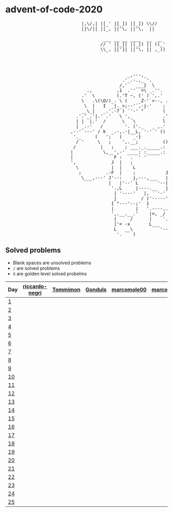 # advent-of-code-2020

<pre>
                            |,\/,| |[_' |[_]) |[_]) \\//
                            ||\/|| |[_, ||'\, ||'\,  ||

                                    ___ __ __ ____  __  __  ____  _  _    __    __
                                   // ' |[_]| |[_]) || ((_' '||' |,\/,|  //\\  ((_'
                                   \\_, |[']| ||'\, || ,_))  ||  ||\/|| //``\\ ,_))


                                                                 ,;7,
                                                               _ ||:|,
                                             _,---,_           )\'  '|
                                           .'_.-.,_ '.         ',')  j
                                          /,'   ___}  \        _/   /
                              .,         ,1  .''  =\ _.''.   ,`';_ |
                            .'  \        (.'T ~, (' ) ',.'  /     ';',
                            \   .\(\O/)_. \ (    _Z-'`>--, .'',      ;
                             \  |   I  _|._>;--'`,-j-'    ;    ',  .'
                            __\_|   _.'.-7 ) `'-' "       (      ;'
                          .'.'_.'|.' .'   \ ',_           .'\   /
                          | |  |.'  /      \   \          l  \ /
                          | _.-'   /        '. ('._   _ ,.'   \i
                        ,--' ---' / k  _.-,.-|__L, '-' ' ()    ;
                         '._     (   ';   (    _-}             |
                          / '     \   ;    ',.__;         ()   /
                         /         |   ;    ; ___._._____.: :-j
                        |           \,__',-' ____: :_____.: :-\
                        |               F :   .  ' '        ,  L
                        ',             J  |   ;             j  |
                          \            |  |    L            |  J
                           ;         .-F  |    ;           J    L
                            \___,---' J'--:    j,---,___   |_   |
                                      |   |'--' L       '--| '-'|
                                       '.,L     |----.__   j.__.'
                                        | '----'   |,   '-'  }
                                        j         / ('-----';
                                       { "---'--;'  }       |
                                       |        |   '.----,.'
                                       ',.__.__.'    |=, _/
                                        |     /      |    '.
                                        |'= -x       L___   '--,
                                        L   __\          '-----'
                                         '.____)
</pre>

## Solved problems

- Blank spaces are unsolved problems
- `/` are solved problems
- `X` are golden level solved probelms

Day | [riccardo-negri][u01] | [Tommimon][u02] | [Gonduls][u03] | [marcomole00][u04] | [marcoparadina][u05] | [mynam3isg00d][u06]
--------- | ----------- | ----------- | ----------- | ----------- | ----------- | -----------
[1 ][d01] | [ ][u01d01] | [ ][u02d01] | [ ][u03d01] | [ ][u04d01] | [ ][u05d01] | [ ][u06d01] | [ ][u07d01] | [ ][u08d01] | [ ][u09d01] | [ ][u10d01] | [ ][u11d01] | [ ][u12d01] | [ ][u13d01] | [ ][u14d01] | [ ][u15d01] | [ ][u16d01] | [ ][u17d01] | [ ][u18d01] | [ ][u19d01] | [ ][u20d01]
[2 ][d02] | [ ][u01d02] | [ ][u02d02] | [ ][u03d02] | [ ][u04d02] | [ ][u05d02] | [ ][u06d02] | [ ][u07d02] | [ ][u08d02] | [ ][u09d02] | [ ][u10d02] | [ ][u11d02] | [ ][u12d02] | [ ][u13d02] | [ ][u14d02] | [ ][u15d02] | [ ][u16d02] | [ ][u17d02] | [ ][u18d02] | [ ][u19d02] | [ ][u20d02]
[3 ][d03] | [ ][u01d03] | [ ][u02d03] | [ ][u03d03] | [ ][u04d03] | [ ][u05d03] | [ ][u06d03] | [ ][u07d03] | [ ][u08d03] | [ ][u09d03] | [ ][u10d03] | [ ][u11d03] | [ ][u12d03] | [ ][u13d03] | [ ][u14d03] | [ ][u15d03] | [ ][u16d03] | [ ][u17d03] | [ ][u18d03] | [ ][u19d03] | [ ][u20d03]
[4 ][d04] | [ ][u01d04] | [ ][u02d04] | [ ][u03d04] | [ ][u04d04] | [ ][u05d04] | [ ][u06d04] | [ ][u07d04] | [ ][u08d04] | [ ][u09d04] | [ ][u10d04] | [ ][u11d04] | [ ][u12d04] | [ ][u13d04] | [ ][u14d04] | [ ][u15d04] | [ ][u16d04] | [ ][u17d04] | [ ][u18d04] | [ ][u19d04] | [ ][u20d04]
[5 ][d05] | [ ][u01d05] | [ ][u02d05] | [ ][u03d05] | [ ][u04d05] | [ ][u05d05] | [ ][u06d05] | [ ][u07d05] | [ ][u08d05] | [ ][u09d05] | [ ][u10d05] | [ ][u11d05] | [ ][u12d05] | [ ][u13d05] | [ ][u14d05] | [ ][u15d05] | [ ][u16d05] | [ ][u17d05] | [ ][u18d05] | [ ][u19d05] | [ ][u20d05]
[6 ][d06] | [ ][u01d06] | [ ][u02d06] | [ ][u03d06] | [ ][u04d06] | [ ][u05d06] | [ ][u06d06] | [ ][u07d06] | [ ][u08d06] | [ ][u09d06] | [ ][u10d06] | [ ][u11d06] | [ ][u12d06] | [ ][u13d06] | [ ][u14d06] | [ ][u15d06] | [ ][u16d06] | [ ][u17d06] | [ ][u18d06] | [ ][u19d06] | [ ][u20d06]
[7 ][d07] | [ ][u01d07] | [ ][u02d07] | [ ][u03d07] | [ ][u04d07] | [ ][u05d07] | [ ][u06d07] | [ ][u07d07] | [ ][u08d07] | [ ][u09d07] | [ ][u10d07] | [ ][u11d07] | [ ][u12d07] | [ ][u13d07] | [ ][u14d07] | [ ][u15d07] | [ ][u16d07] | [ ][u17d07] | [ ][u18d07] | [ ][u19d07] | [ ][u20d07]
[8 ][d08] | [ ][u01d08] | [ ][u02d08] | [ ][u03d08] | [ ][u04d08] | [ ][u05d08] | [ ][u06d08] | [ ][u07d08] | [ ][u08d08] | [ ][u09d08] | [ ][u10d08] | [ ][u11d08] | [ ][u12d08] | [ ][u13d08] | [ ][u14d08] | [ ][u15d08] | [ ][u16d08] | [ ][u17d08] | [ ][u18d08] | [ ][u19d08] | [ ][u20d08]
[9 ][d09] | [ ][u01d09] | [ ][u02d09] | [ ][u03d09] | [ ][u04d09] | [ ][u05d09] | [ ][u06d09] | [ ][u07d09] | [ ][u08d09] | [ ][u09d09] | [ ][u10d09] | [ ][u11d09] | [ ][u12d09] | [ ][u13d09] | [ ][u14d09] | [ ][u15d09] | [ ][u16d09] | [ ][u17d09] | [ ][u18d09] | [ ][u19d09] | [ ][u20d09]
[10][d10] | [ ][u01d10] | [ ][u02d10] | [ ][u03d10] | [ ][u04d10] | [ ][u05d10] | [ ][u06d10] | [ ][u07d10] | [ ][u08d10] | [ ][u09d10] | [ ][u10d10] | [ ][u11d10] | [ ][u12d10] | [ ][u13d10] | [ ][u14d10] | [ ][u15d10] | [ ][u16d10] | [ ][u17d10] | [ ][u18d10] | [ ][u19d10] | [ ][u20d10]
[11][d11] | [ ][u01d11] | [ ][u02d11] | [ ][u03d11] | [ ][u04d11] | [ ][u05d11] | [ ][u06d11] | [ ][u07d11] | [ ][u08d11] | [ ][u09d11] | [ ][u10d11] | [ ][u11d11] | [ ][u12d11] | [ ][u13d11] | [ ][u14d11] | [ ][u15d11] | [ ][u16d11] | [ ][u17d11] | [ ][u18d11] | [ ][u19d11] | [ ][u20d11]
[12][d12] | [ ][u01d12] | [ ][u02d12] | [ ][u03d12] | [ ][u04d12] | [ ][u05d12] | [ ][u06d12] | [ ][u07d12] | [ ][u08d12] | [ ][u09d12] | [ ][u10d12] | [ ][u11d12] | [ ][u12d12] | [ ][u13d12] | [ ][u14d12] | [ ][u15d12] | [ ][u16d12] | [ ][u17d12] | [ ][u18d12] | [ ][u19d12] | [ ][u20d12]
[13][d13] | [ ][u01d13] | [ ][u02d13] | [ ][u03d13] | [ ][u04d13] | [ ][u05d13] | [ ][u06d13] | [ ][u07d13] | [ ][u08d13] | [ ][u09d13] | [ ][u10d13] | [ ][u11d13] | [ ][u12d13] | [ ][u13d13] | [ ][u14d13] | [ ][u15d13] | [ ][u16d13] | [ ][u17d13] | [ ][u18d13] | [ ][u19d13] | [ ][u20d13]
[14][d14] | [ ][u01d14] | [ ][u02d14] | [ ][u03d14] | [ ][u04d14] | [ ][u05d14] | [ ][u06d14] | [ ][u07d14] | [ ][u08d14] | [ ][u09d14] | [ ][u10d14] | [ ][u11d14] | [ ][u12d14] | [ ][u13d14] | [ ][u14d14] | [ ][u15d14] | [ ][u16d14] | [ ][u17d14] | [ ][u18d14] | [ ][u19d14] | [ ][u20d14]
[15][d15] | [ ][u01d15] | [ ][u02d15] | [ ][u03d15] | [ ][u04d15] | [ ][u05d15] | [ ][u06d15] | [ ][u07d15] | [ ][u08d15] | [ ][u09d15] | [ ][u10d15] | [ ][u11d15] | [ ][u12d15] | [ ][u13d15] | [ ][u14d15] | [ ][u15d15] | [ ][u16d15] | [ ][u17d15] | [ ][u18d15] | [ ][u19d15] | [ ][u20d15]
[16][d16] | [ ][u01d16] | [ ][u02d16] | [ ][u03d16] | [ ][u04d16] | [ ][u05d16] | [ ][u06d16] | [ ][u07d16] | [ ][u08d16] | [ ][u09d16] | [ ][u10d16] | [ ][u11d16] | [ ][u12d16] | [ ][u13d16] | [ ][u14d16] | [ ][u15d16] | [ ][u16d16] | [ ][u17d16] | [ ][u18d16] | [ ][u19d16] | [ ][u20d16]
[17][d17] | [ ][u01d17] | [ ][u02d17] | [ ][u03d17] | [ ][u04d17] | [ ][u05d17] | [ ][u06d17] | [ ][u07d17] | [ ][u08d17] | [ ][u09d17] | [ ][u10d17] | [ ][u11d17] | [ ][u12d17] | [ ][u13d17] | [ ][u14d17] | [ ][u15d17] | [ ][u16d17] | [ ][u17d17] | [ ][u18d17] | [ ][u19d17] | [ ][u20d17]
[18][d18] | [ ][u01d18] | [ ][u02d18] | [ ][u03d18] | [ ][u04d18] | [ ][u05d18] | [ ][u06d18] | [ ][u07d18] | [ ][u08d18] | [ ][u09d18] | [ ][u10d18] | [ ][u11d18] | [ ][u12d18] | [ ][u13d18] | [ ][u14d18] | [ ][u15d18] | [ ][u16d18] | [ ][u17d18] | [ ][u18d18] | [ ][u19d18] | [ ][u20d18]
[19][d19] | [ ][u01d19] | [ ][u02d19] | [ ][u03d19] | [ ][u04d19] | [ ][u05d19] | [ ][u06d19] | [ ][u07d19] | [ ][u08d19] | [ ][u09d19] | [ ][u10d19] | [ ][u11d19] | [ ][u12d19] | [ ][u13d19] | [ ][u14d19] | [ ][u15d19] | [ ][u16d19] | [ ][u17d19] | [ ][u18d19] | [ ][u19d19] | [ ][u20d19]
[20][d20] | [ ][u01d20] | [ ][u02d20] | [ ][u03d20] | [ ][u04d20] | [ ][u05d20] | [ ][u06d20] | [ ][u07d20] | [ ][u08d20] | [ ][u09d20] | [ ][u10d20] | [ ][u11d20] | [ ][u12d20] | [ ][u13d20] | [ ][u14d20] | [ ][u15d20] | [ ][u16d20] | [ ][u17d20] | [ ][u18d20] | [ ][u19d20] | [ ][u20d20]
[21][d21] | [ ][u01d21] | [ ][u02d21] | [ ][u03d21] | [ ][u04d21] | [ ][u05d21] | [ ][u06d21] | [ ][u07d21] | [ ][u08d21] | [ ][u09d21] | [ ][u10d21] | [ ][u11d21] | [ ][u12d21] | [ ][u13d21] | [ ][u14d21] | [ ][u15d21] | [ ][u16d21] | [ ][u17d21] | [ ][u18d21] | [ ][u19d21] | [ ][u20d21]
[22][d22] | [ ][u01d22] | [ ][u02d22] | [ ][u03d22] | [ ][u04d22] | [ ][u05d22] | [ ][u06d22] | [ ][u07d22] | [ ][u08d22] | [ ][u09d22] | [ ][u10d22] | [ ][u11d22] | [ ][u12d22] | [ ][u13d22] | [ ][u14d22] | [ ][u15d22] | [ ][u16d22] | [ ][u17d22] | [ ][u18d22] | [ ][u19d22] | [ ][u20d22]
[23][d23] | [ ][u01d23] | [ ][u02d23] | [ ][u03d23] | [ ][u04d23] | [ ][u05d23] | [ ][u06d23] | [ ][u07d23] | [ ][u08d23] | [ ][u09d23] | [ ][u10d23] | [ ][u11d23] | [ ][u12d23] | [ ][u13d23] | [ ][u14d23] | [ ][u15d23] | [ ][u16d23] | [ ][u17d23] | [ ][u18d23] | [ ][u19d23] | [ ][u20d23]
[24][d24] | [ ][u01d24] | [ ][u02d24] | [ ][u03d24] | [ ][u04d24] | [ ][u05d24] | [ ][u06d24] | [ ][u07d24] | [ ][u08d24] | [ ][u09d24] | [ ][u10d24] | [ ][u11d24] | [ ][u12d24] | [ ][u13d24] | [ ][u14d24] | [ ][u15d24] | [ ][u16d24] | [ ][u17d24] | [ ][u18d24] | [ ][u19d24] | [ ][u20d24]
[25][d25] | [ ][u01d25] | [ ][u02d25] | [ ][u03d25] | [ ][u04d25] | [ ][u05d25] | [ ][u06d25] | [ ][u07d25] | [ ][u08d25] | [ ][u09d25] | [ ][u10d25] | [ ][u11d25] | [ ][u12d25] | [ ][u13d25] | [ ][u14d25] | [ ][u15d25] | [ ][u16d25] | [ ][u17d25] | [ ][u18d25] | [ ][u19d25] | [ ][u20d25]



[u01]: https://github.com/riccardo-negri
[u02]: https://github.com/Tommimon
[u03]: https://github.com/Gonduls
[u04]: https://github.com/marcomole00
[u05]: https://github.com/marcoparadina
[u06]: https://github.com/mynam3isg00d
[u07]: https://github.com/User07
[u08]: https://github.com/User08
[u09]: https://github.com/User09
[u10]: https://github.com/User10
[u11]: https://github.com/User11
[u12]: https://github.com/User12
[u13]: https://github.com/User13
[u14]: https://github.com/User14
[u15]: https://github.com/User15
[u16]: https://github.com/User16
[u17]: https://github.com/User17
[u18]: https://github.com/User18
[u19]: https://github.com/User19
[u20]: https://github.com/User20

[d01]: https://adventofcode.com/2020/day/1
[d02]: https://adventofcode.com/2020/day/2
[d03]: https://adventofcode.com/2020/day/3
[d04]: https://adventofcode.com/2020/day/4
[d05]: https://adventofcode.com/2020/day/5
[d06]: https://adventofcode.com/2020/day/6
[d07]: https://adventofcode.com/2020/day/7
[d08]: https://adventofcode.com/2020/day/8
[d09]: https://adventofcode.com/2020/day/9
[d10]: https://adventofcode.com/2020/day/10
[d11]: https://adventofcode.com/2020/day/11
[d12]: https://adventofcode.com/2020/day/12
[d13]: https://adventofcode.com/2020/day/13
[d14]: https://adventofcode.com/2020/day/14
[d15]: https://adventofcode.com/2020/day/15
[d16]: https://adventofcode.com/2020/day/16
[d17]: https://adventofcode.com/2020/day/17
[d18]: https://adventofcode.com/2020/day/18
[d19]: https://adventofcode.com/2020/day/19
[d20]: https://adventofcode.com/2020/day/20
[d21]: https://adventofcode.com/2020/day/21
[d22]: https://adventofcode.com/2020/day/22
[d23]: https://adventofcode.com/2020/day/23
[d24]: https://adventofcode.com/2020/day/24
[d25]: https://adventofcode.com/2020/day/25

[u01d01]: https://github.com/Tommimon/advent-of-code-2020/riccardo-negri/1
[u01d02]: https://github.com/Tommimon/advent-of-code-2020/riccardo-negri/2
[u01d03]: https://github.com/Tommimon/advent-of-code-2020/riccardo-negri/3
[u01d04]: https://github.com/Tommimon/advent-of-code-2020/riccardo-negri/4
[u01d05]: https://github.com/Tommimon/advent-of-code-2020/riccardo-negri/5
[u01d06]: https://github.com/Tommimon/advent-of-code-2020/riccardo-negri/6
[u01d07]: https://github.com/Tommimon/advent-of-code-2020/riccardo-negri/7
[u01d08]: https://github.com/Tommimon/advent-of-code-2020/riccardo-negri/8
[u01d09]: https://github.com/Tommimon/advent-of-code-2020/riccardo-negri/9
[u01d10]: https://github.com/Tommimon/advent-of-code-2020/riccardo-negri/10
[u01d11]: https://github.com/Tommimon/advent-of-code-2020/riccardo-negri/11
[u01d12]: https://github.com/Tommimon/advent-of-code-2020/riccardo-negri/12
[u01d13]: https://github.com/Tommimon/advent-of-code-2020/riccardo-negri/13
[u01d14]: https://github.com/Tommimon/advent-of-code-2020/riccardo-negri/14
[u01d15]: https://github.com/Tommimon/advent-of-code-2020/riccardo-negri/15
[u01d16]: https://github.com/Tommimon/advent-of-code-2020/riccardo-negri/16
[u01d17]: https://github.com/Tommimon/advent-of-code-2020/riccardo-negri/17
[u01d18]: https://github.com/Tommimon/advent-of-code-2020/riccardo-negri/18
[u01d19]: https://github.com/Tommimon/advent-of-code-2020/riccardo-negri/19
[u01d20]: https://github.com/Tommimon/advent-of-code-2020/riccardo-negri/20
[u01d21]: https://github.com/Tommimon/advent-of-code-2020/riccardo-negri/21
[u01d22]: https://github.com/Tommimon/advent-of-code-2020/riccardo-negri/22
[u01d23]: https://github.com/Tommimon/advent-of-code-2020/riccardo-negri/23
[u01d24]: https://github.com/Tommimon/advent-of-code-2020/riccardo-negri/24
[u01d25]: https://github.com/Tommimon/advent-of-code-2020/riccardo-negri/25
[u02d01]: https://github.com/Tommimon/advent-of-code-2020/Tommimon/1
[u02d02]: https://github.com/Tommimon/advent-of-code-2020/Tommimon/2
[u02d03]: https://github.com/Tommimon/advent-of-code-2020/Tommimon/3
[u02d04]: https://github.com/Tommimon/advent-of-code-2020/Tommimon/4
[u02d05]: https://github.com/Tommimon/advent-of-code-2020/Tommimon/5
[u02d06]: https://github.com/Tommimon/advent-of-code-2020/Tommimon/6
[u02d07]: https://github.com/Tommimon/advent-of-code-2020/Tommimon/7
[u02d08]: https://github.com/Tommimon/advent-of-code-2020/Tommimon/8
[u02d09]: https://github.com/Tommimon/advent-of-code-2020/Tommimon/9
[u02d10]: https://github.com/Tommimon/advent-of-code-2020/Tommimon/10
[u02d11]: https://github.com/Tommimon/advent-of-code-2020/Tommimon/11
[u02d12]: https://github.com/Tommimon/advent-of-code-2020/Tommimon/12
[u02d13]: https://github.com/Tommimon/advent-of-code-2020/Tommimon/13
[u02d14]: https://github.com/Tommimon/advent-of-code-2020/Tommimon/14
[u02d15]: https://github.com/Tommimon/advent-of-code-2020/Tommimon/15
[u02d16]: https://github.com/Tommimon/advent-of-code-2020/Tommimon/16
[u02d17]: https://github.com/Tommimon/advent-of-code-2020/Tommimon/17
[u02d18]: https://github.com/Tommimon/advent-of-code-2020/Tommimon/18
[u02d19]: https://github.com/Tommimon/advent-of-code-2020/Tommimon/19
[u02d20]: https://github.com/Tommimon/advent-of-code-2020/Tommimon/20
[u02d21]: https://github.com/Tommimon/advent-of-code-2020/Tommimon/21
[u02d22]: https://github.com/Tommimon/advent-of-code-2020/Tommimon/22
[u02d23]: https://github.com/Tommimon/advent-of-code-2020/Tommimon/23
[u02d24]: https://github.com/Tommimon/advent-of-code-2020/Tommimon/24
[u02d25]: https://github.com/Tommimon/advent-of-code-2020/Tommimon/25
[u03d01]: https://github.com/Tommimon/advent-of-code-2020/Gonduls/1
[u03d02]: https://github.com/Tommimon/advent-of-code-2020/Gonduls/2
[u03d03]: https://github.com/Tommimon/advent-of-code-2020/Gonduls/3
[u03d04]: https://github.com/Tommimon/advent-of-code-2020/Gonduls/4
[u03d05]: https://github.com/Tommimon/advent-of-code-2020/Gonduls/5
[u03d06]: https://github.com/Tommimon/advent-of-code-2020/Gonduls/6
[u03d07]: https://github.com/Tommimon/advent-of-code-2020/Gonduls/7
[u03d08]: https://github.com/Tommimon/advent-of-code-2020/Gonduls/8
[u03d09]: https://github.com/Tommimon/advent-of-code-2020/Gonduls/9
[u03d10]: https://github.com/Tommimon/advent-of-code-2020/Gonduls/10
[u03d11]: https://github.com/Tommimon/advent-of-code-2020/Gonduls/11
[u03d12]: https://github.com/Tommimon/advent-of-code-2020/Gonduls/12
[u03d13]: https://github.com/Tommimon/advent-of-code-2020/Gonduls/13
[u03d14]: https://github.com/Tommimon/advent-of-code-2020/Gonduls/14
[u03d15]: https://github.com/Tommimon/advent-of-code-2020/Gonduls/15
[u03d16]: https://github.com/Tommimon/advent-of-code-2020/Gonduls/16
[u03d17]: https://github.com/Tommimon/advent-of-code-2020/Gonduls/17
[u03d18]: https://github.com/Tommimon/advent-of-code-2020/Gonduls/18
[u03d19]: https://github.com/Tommimon/advent-of-code-2020/Gonduls/19
[u03d20]: https://github.com/Tommimon/advent-of-code-2020/Gonduls/20
[u03d21]: https://github.com/Tommimon/advent-of-code-2020/Gonduls/21
[u03d22]: https://github.com/Tommimon/advent-of-code-2020/Gonduls/22
[u03d23]: https://github.com/Tommimon/advent-of-code-2020/Gonduls/23
[u03d24]: https://github.com/Tommimon/advent-of-code-2020/Gonduls/24
[u03d25]: https://github.com/Tommimon/advent-of-code-2020/Gonduls/25
[u04d01]: https://github.com/Tommimon/advent-of-code-2020/marcomole00/1
[u04d02]: https://github.com/Tommimon/advent-of-code-2020/marcomole00/2
[u04d03]: https://github.com/Tommimon/advent-of-code-2020/marcomole00/3
[u04d04]: https://github.com/Tommimon/advent-of-code-2020/marcomole00/4
[u04d05]: https://github.com/Tommimon/advent-of-code-2020/marcomole00/5
[u04d06]: https://github.com/Tommimon/advent-of-code-2020/marcomole00/6
[u04d07]: https://github.com/Tommimon/advent-of-code-2020/marcomole00/7
[u04d08]: https://github.com/Tommimon/advent-of-code-2020/marcomole00/8
[u04d09]: https://github.com/Tommimon/advent-of-code-2020/marcomole00/9
[u04d10]: https://github.com/Tommimon/advent-of-code-2020/marcomole00/10
[u04d11]: https://github.com/Tommimon/advent-of-code-2020/marcomole00/11
[u04d12]: https://github.com/Tommimon/advent-of-code-2020/marcomole00/12
[u04d13]: https://github.com/Tommimon/advent-of-code-2020/marcomole00/13
[u04d14]: https://github.com/Tommimon/advent-of-code-2020/marcomole00/14
[u04d15]: https://github.com/Tommimon/advent-of-code-2020/marcomole00/15
[u04d16]: https://github.com/Tommimon/advent-of-code-2020/marcomole00/16
[u04d17]: https://github.com/Tommimon/advent-of-code-2020/marcomole00/17
[u04d18]: https://github.com/Tommimon/advent-of-code-2020/marcomole00/18
[u04d19]: https://github.com/Tommimon/advent-of-code-2020/marcomole00/19
[u04d20]: https://github.com/Tommimon/advent-of-code-2020/marcomole00/20
[u04d21]: https://github.com/Tommimon/advent-of-code-2020/marcomole00/21
[u04d22]: https://github.com/Tommimon/advent-of-code-2020/marcomole00/22
[u04d23]: https://github.com/Tommimon/advent-of-code-2020/marcomole00/23
[u04d24]: https://github.com/Tommimon/advent-of-code-2020/marcomole00/24
[u04d25]: https://github.com/Tommimon/advent-of-code-2020/marcomole00/25
[u05d01]: https://github.com/Tommimon/advent-of-code-2020/marcoparadina/1
[u05d02]: https://github.com/Tommimon/advent-of-code-2020/marcoparadina/2
[u05d03]: https://github.com/Tommimon/advent-of-code-2020/marcoparadina/3
[u05d04]: https://github.com/Tommimon/advent-of-code-2020/marcoparadina/4
[u05d05]: https://github.com/Tommimon/advent-of-code-2020/marcoparadina/5
[u05d06]: https://github.com/Tommimon/advent-of-code-2020/marcoparadina/6
[u05d07]: https://github.com/Tommimon/advent-of-code-2020/marcoparadina/7
[u05d08]: https://github.com/Tommimon/advent-of-code-2020/marcoparadina/8
[u05d09]: https://github.com/Tommimon/advent-of-code-2020/marcoparadina/9
[u05d10]: https://github.com/Tommimon/advent-of-code-2020/marcoparadina/10
[u05d11]: https://github.com/Tommimon/advent-of-code-2020/marcoparadina/11
[u05d12]: https://github.com/Tommimon/advent-of-code-2020/marcoparadina/12
[u05d13]: https://github.com/Tommimon/advent-of-code-2020/marcoparadina/13
[u05d14]: https://github.com/Tommimon/advent-of-code-2020/marcoparadina/14
[u05d15]: https://github.com/Tommimon/advent-of-code-2020/marcoparadina/15
[u05d16]: https://github.com/Tommimon/advent-of-code-2020/marcoparadina/16
[u05d17]: https://github.com/Tommimon/advent-of-code-2020/marcoparadina/17
[u05d18]: https://github.com/Tommimon/advent-of-code-2020/marcoparadina/18
[u05d19]: https://github.com/Tommimon/advent-of-code-2020/marcoparadina/19
[u05d20]: https://github.com/Tommimon/advent-of-code-2020/marcoparadina/20
[u05d21]: https://github.com/Tommimon/advent-of-code-2020/marcoparadina/21
[u05d22]: https://github.com/Tommimon/advent-of-code-2020/marcoparadina/22
[u05d23]: https://github.com/Tommimon/advent-of-code-2020/marcoparadina/23
[u05d24]: https://github.com/Tommimon/advent-of-code-2020/marcoparadina/24
[u05d25]: https://github.com/Tommimon/advent-of-code-2020/marcoparadina/25
[u06d01]: https://github.com/Tommimon/advent-of-code-2020/mynam3isg00d/1
[u06d02]: https://github.com/Tommimon/advent-of-code-2020/mynam3isg00d/2
[u06d03]: https://github.com/Tommimon/advent-of-code-2020/mynam3isg00d/3
[u06d04]: https://github.com/Tommimon/advent-of-code-2020/mynam3isg00d/4
[u06d05]: https://github.com/Tommimon/advent-of-code-2020/mynam3isg00d/5
[u06d06]: https://github.com/Tommimon/advent-of-code-2020/mynam3isg00d/6
[u06d07]: https://github.com/Tommimon/advent-of-code-2020/mynam3isg00d/7
[u06d08]: https://github.com/Tommimon/advent-of-code-2020/mynam3isg00d/8
[u06d09]: https://github.com/Tommimon/advent-of-code-2020/mynam3isg00d/9
[u06d10]: https://github.com/Tommimon/advent-of-code-2020/mynam3isg00d/10
[u06d11]: https://github.com/Tommimon/advent-of-code-2020/mynam3isg00d/11
[u06d12]: https://github.com/Tommimon/advent-of-code-2020/mynam3isg00d/12
[u06d13]: https://github.com/Tommimon/advent-of-code-2020/mynam3isg00d/13
[u06d14]: https://github.com/Tommimon/advent-of-code-2020/mynam3isg00d/14
[u06d15]: https://github.com/Tommimon/advent-of-code-2020/mynam3isg00d/15
[u06d16]: https://github.com/Tommimon/advent-of-code-2020/mynam3isg00d/16
[u06d17]: https://github.com/Tommimon/advent-of-code-2020/mynam3isg00d/17
[u06d18]: https://github.com/Tommimon/advent-of-code-2020/mynam3isg00d/18
[u06d19]: https://github.com/Tommimon/advent-of-code-2020/mynam3isg00d/19
[u06d20]: https://github.com/Tommimon/advent-of-code-2020/mynam3isg00d/20
[u06d21]: https://github.com/Tommimon/advent-of-code-2020/mynam3isg00d/21
[u06d22]: https://github.com/Tommimon/advent-of-code-2020/mynam3isg00d/22
[u06d23]: https://github.com/Tommimon/advent-of-code-2020/mynam3isg00d/23
[u06d24]: https://github.com/Tommimon/advent-of-code-2020/mynam3isg00d/24
[u06d25]: https://github.com/Tommimon/advent-of-code-2020/mynam3isg00d/25
[u07d01]: https://github.com/Tommimon/advent-of-code-2020/User07/1
[u07d02]: https://github.com/Tommimon/advent-of-code-2020/User07/2
[u07d03]: https://github.com/Tommimon/advent-of-code-2020/User07/3
[u07d04]: https://github.com/Tommimon/advent-of-code-2020/User07/4
[u07d05]: https://github.com/Tommimon/advent-of-code-2020/User07/5
[u07d06]: https://github.com/Tommimon/advent-of-code-2020/User07/6
[u07d07]: https://github.com/Tommimon/advent-of-code-2020/User07/7
[u07d08]: https://github.com/Tommimon/advent-of-code-2020/User07/8
[u07d09]: https://github.com/Tommimon/advent-of-code-2020/User07/9
[u07d10]: https://github.com/Tommimon/advent-of-code-2020/User07/10
[u07d11]: https://github.com/Tommimon/advent-of-code-2020/User07/11
[u07d12]: https://github.com/Tommimon/advent-of-code-2020/User07/12
[u07d13]: https://github.com/Tommimon/advent-of-code-2020/User07/13
[u07d14]: https://github.com/Tommimon/advent-of-code-2020/User07/14
[u07d15]: https://github.com/Tommimon/advent-of-code-2020/User07/15
[u07d16]: https://github.com/Tommimon/advent-of-code-2020/User07/16
[u07d17]: https://github.com/Tommimon/advent-of-code-2020/User07/17
[u07d18]: https://github.com/Tommimon/advent-of-code-2020/User07/18
[u07d19]: https://github.com/Tommimon/advent-of-code-2020/User07/19
[u07d20]: https://github.com/Tommimon/advent-of-code-2020/User07/20
[u07d21]: https://github.com/Tommimon/advent-of-code-2020/User07/21
[u07d22]: https://github.com/Tommimon/advent-of-code-2020/User07/22
[u07d23]: https://github.com/Tommimon/advent-of-code-2020/User07/23
[u07d24]: https://github.com/Tommimon/advent-of-code-2020/User07/24
[u07d25]: https://github.com/Tommimon/advent-of-code-2020/User07/25
[u08d01]: https://github.com/Tommimon/advent-of-code-2020/User08/1
[u08d02]: https://github.com/Tommimon/advent-of-code-2020/User08/2
[u08d03]: https://github.com/Tommimon/advent-of-code-2020/User08/3
[u08d04]: https://github.com/Tommimon/advent-of-code-2020/User08/4
[u08d05]: https://github.com/Tommimon/advent-of-code-2020/User08/5
[u08d06]: https://github.com/Tommimon/advent-of-code-2020/User08/6
[u08d07]: https://github.com/Tommimon/advent-of-code-2020/User08/7
[u08d08]: https://github.com/Tommimon/advent-of-code-2020/User08/8
[u08d09]: https://github.com/Tommimon/advent-of-code-2020/User08/9
[u08d10]: https://github.com/Tommimon/advent-of-code-2020/User08/10
[u08d11]: https://github.com/Tommimon/advent-of-code-2020/User08/11
[u08d12]: https://github.com/Tommimon/advent-of-code-2020/User08/12
[u08d13]: https://github.com/Tommimon/advent-of-code-2020/User08/13
[u08d14]: https://github.com/Tommimon/advent-of-code-2020/User08/14
[u08d15]: https://github.com/Tommimon/advent-of-code-2020/User08/15
[u08d16]: https://github.com/Tommimon/advent-of-code-2020/User08/16
[u08d17]: https://github.com/Tommimon/advent-of-code-2020/User08/17
[u08d18]: https://github.com/Tommimon/advent-of-code-2020/User08/18
[u08d19]: https://github.com/Tommimon/advent-of-code-2020/User08/19
[u08d20]: https://github.com/Tommimon/advent-of-code-2020/User08/20
[u08d21]: https://github.com/Tommimon/advent-of-code-2020/User08/21
[u08d22]: https://github.com/Tommimon/advent-of-code-2020/User08/22
[u08d23]: https://github.com/Tommimon/advent-of-code-2020/User08/23
[u08d24]: https://github.com/Tommimon/advent-of-code-2020/User08/24
[u08d25]: https://github.com/Tommimon/advent-of-code-2020/User08/25
[u09d01]: https://github.com/Tommimon/advent-of-code-2020/User09/1
[u09d02]: https://github.com/Tommimon/advent-of-code-2020/User09/2
[u09d03]: https://github.com/Tommimon/advent-of-code-2020/User09/3
[u09d04]: https://github.com/Tommimon/advent-of-code-2020/User09/4
[u09d05]: https://github.com/Tommimon/advent-of-code-2020/User09/5
[u09d06]: https://github.com/Tommimon/advent-of-code-2020/User09/6
[u09d07]: https://github.com/Tommimon/advent-of-code-2020/User09/7
[u09d08]: https://github.com/Tommimon/advent-of-code-2020/User09/8
[u09d09]: https://github.com/Tommimon/advent-of-code-2020/User09/9
[u09d10]: https://github.com/Tommimon/advent-of-code-2020/User09/10
[u09d11]: https://github.com/Tommimon/advent-of-code-2020/User09/11
[u09d12]: https://github.com/Tommimon/advent-of-code-2020/User09/12
[u09d13]: https://github.com/Tommimon/advent-of-code-2020/User09/13
[u09d14]: https://github.com/Tommimon/advent-of-code-2020/User09/14
[u09d15]: https://github.com/Tommimon/advent-of-code-2020/User09/15
[u09d16]: https://github.com/Tommimon/advent-of-code-2020/User09/16
[u09d17]: https://github.com/Tommimon/advent-of-code-2020/User09/17
[u09d18]: https://github.com/Tommimon/advent-of-code-2020/User09/18
[u09d19]: https://github.com/Tommimon/advent-of-code-2020/User09/19
[u09d20]: https://github.com/Tommimon/advent-of-code-2020/User09/20
[u09d21]: https://github.com/Tommimon/advent-of-code-2020/User09/21
[u09d22]: https://github.com/Tommimon/advent-of-code-2020/User09/22
[u09d23]: https://github.com/Tommimon/advent-of-code-2020/User09/23
[u09d24]: https://github.com/Tommimon/advent-of-code-2020/User09/24
[u09d25]: https://github.com/Tommimon/advent-of-code-2020/User09/25
[u10d01]: https://github.com/Tommimon/advent-of-code-2020/User10/1
[u10d02]: https://github.com/Tommimon/advent-of-code-2020/User10/2
[u10d03]: https://github.com/Tommimon/advent-of-code-2020/User10/3
[u10d04]: https://github.com/Tommimon/advent-of-code-2020/User10/4
[u10d05]: https://github.com/Tommimon/advent-of-code-2020/User10/5
[u10d06]: https://github.com/Tommimon/advent-of-code-2020/User10/6
[u10d07]: https://github.com/Tommimon/advent-of-code-2020/User10/7
[u10d08]: https://github.com/Tommimon/advent-of-code-2020/User10/8
[u10d09]: https://github.com/Tommimon/advent-of-code-2020/User10/9
[u10d10]: https://github.com/Tommimon/advent-of-code-2020/User10/10
[u10d11]: https://github.com/Tommimon/advent-of-code-2020/User10/11
[u10d12]: https://github.com/Tommimon/advent-of-code-2020/User10/12
[u10d13]: https://github.com/Tommimon/advent-of-code-2020/User10/13
[u10d14]: https://github.com/Tommimon/advent-of-code-2020/User10/14
[u10d15]: https://github.com/Tommimon/advent-of-code-2020/User10/15
[u10d16]: https://github.com/Tommimon/advent-of-code-2020/User10/16
[u10d17]: https://github.com/Tommimon/advent-of-code-2020/User10/17
[u10d18]: https://github.com/Tommimon/advent-of-code-2020/User10/18
[u10d19]: https://github.com/Tommimon/advent-of-code-2020/User10/19
[u10d20]: https://github.com/Tommimon/advent-of-code-2020/User10/20
[u10d21]: https://github.com/Tommimon/advent-of-code-2020/User10/21
[u10d22]: https://github.com/Tommimon/advent-of-code-2020/User10/22
[u10d23]: https://github.com/Tommimon/advent-of-code-2020/User10/23
[u10d24]: https://github.com/Tommimon/advent-of-code-2020/User10/24
[u10d25]: https://github.com/Tommimon/advent-of-code-2020/User10/25
[u11d01]: https://github.com/Tommimon/advent-of-code-2020/User11/1
[u11d02]: https://github.com/Tommimon/advent-of-code-2020/User11/2
[u11d03]: https://github.com/Tommimon/advent-of-code-2020/User11/3
[u11d04]: https://github.com/Tommimon/advent-of-code-2020/User11/4
[u11d05]: https://github.com/Tommimon/advent-of-code-2020/User11/5
[u11d06]: https://github.com/Tommimon/advent-of-code-2020/User11/6
[u11d07]: https://github.com/Tommimon/advent-of-code-2020/User11/7
[u11d08]: https://github.com/Tommimon/advent-of-code-2020/User11/8
[u11d09]: https://github.com/Tommimon/advent-of-code-2020/User11/9
[u11d10]: https://github.com/Tommimon/advent-of-code-2020/User11/10
[u11d11]: https://github.com/Tommimon/advent-of-code-2020/User11/11
[u11d12]: https://github.com/Tommimon/advent-of-code-2020/User11/12
[u11d13]: https://github.com/Tommimon/advent-of-code-2020/User11/13
[u11d14]: https://github.com/Tommimon/advent-of-code-2020/User11/14
[u11d15]: https://github.com/Tommimon/advent-of-code-2020/User11/15
[u11d16]: https://github.com/Tommimon/advent-of-code-2020/User11/16
[u11d17]: https://github.com/Tommimon/advent-of-code-2020/User11/17
[u11d18]: https://github.com/Tommimon/advent-of-code-2020/User11/18
[u11d19]: https://github.com/Tommimon/advent-of-code-2020/User11/19
[u11d20]: https://github.com/Tommimon/advent-of-code-2020/User11/20
[u11d21]: https://github.com/Tommimon/advent-of-code-2020/User11/21
[u11d22]: https://github.com/Tommimon/advent-of-code-2020/User11/22
[u11d23]: https://github.com/Tommimon/advent-of-code-2020/User11/23
[u11d24]: https://github.com/Tommimon/advent-of-code-2020/User11/24
[u11d25]: https://github.com/Tommimon/advent-of-code-2020/User11/25
[u12d01]: https://github.com/Tommimon/advent-of-code-2020/User12/1
[u12d02]: https://github.com/Tommimon/advent-of-code-2020/User12/2
[u12d03]: https://github.com/Tommimon/advent-of-code-2020/User12/3
[u12d04]: https://github.com/Tommimon/advent-of-code-2020/User12/4
[u12d05]: https://github.com/Tommimon/advent-of-code-2020/User12/5
[u12d06]: https://github.com/Tommimon/advent-of-code-2020/User12/6
[u12d07]: https://github.com/Tommimon/advent-of-code-2020/User12/7
[u12d08]: https://github.com/Tommimon/advent-of-code-2020/User12/8
[u12d09]: https://github.com/Tommimon/advent-of-code-2020/User12/9
[u12d10]: https://github.com/Tommimon/advent-of-code-2020/User12/10
[u12d11]: https://github.com/Tommimon/advent-of-code-2020/User12/11
[u12d12]: https://github.com/Tommimon/advent-of-code-2020/User12/12
[u12d13]: https://github.com/Tommimon/advent-of-code-2020/User12/13
[u12d14]: https://github.com/Tommimon/advent-of-code-2020/User12/14
[u12d15]: https://github.com/Tommimon/advent-of-code-2020/User12/15
[u12d16]: https://github.com/Tommimon/advent-of-code-2020/User12/16
[u12d17]: https://github.com/Tommimon/advent-of-code-2020/User12/17
[u12d18]: https://github.com/Tommimon/advent-of-code-2020/User12/18
[u12d19]: https://github.com/Tommimon/advent-of-code-2020/User12/19
[u12d20]: https://github.com/Tommimon/advent-of-code-2020/User12/20
[u12d21]: https://github.com/Tommimon/advent-of-code-2020/User12/21
[u12d22]: https://github.com/Tommimon/advent-of-code-2020/User12/22
[u12d23]: https://github.com/Tommimon/advent-of-code-2020/User12/23
[u12d24]: https://github.com/Tommimon/advent-of-code-2020/User12/24
[u12d25]: https://github.com/Tommimon/advent-of-code-2020/User12/25
[u13d01]: https://github.com/Tommimon/advent-of-code-2020/User13/1
[u13d02]: https://github.com/Tommimon/advent-of-code-2020/User13/2
[u13d03]: https://github.com/Tommimon/advent-of-code-2020/User13/3
[u13d04]: https://github.com/Tommimon/advent-of-code-2020/User13/4
[u13d05]: https://github.com/Tommimon/advent-of-code-2020/User13/5
[u13d06]: https://github.com/Tommimon/advent-of-code-2020/User13/6
[u13d07]: https://github.com/Tommimon/advent-of-code-2020/User13/7
[u13d08]: https://github.com/Tommimon/advent-of-code-2020/User13/8
[u13d09]: https://github.com/Tommimon/advent-of-code-2020/User13/9
[u13d10]: https://github.com/Tommimon/advent-of-code-2020/User13/10
[u13d11]: https://github.com/Tommimon/advent-of-code-2020/User13/11
[u13d12]: https://github.com/Tommimon/advent-of-code-2020/User13/12
[u13d13]: https://github.com/Tommimon/advent-of-code-2020/User13/13
[u13d14]: https://github.com/Tommimon/advent-of-code-2020/User13/14
[u13d15]: https://github.com/Tommimon/advent-of-code-2020/User13/15
[u13d16]: https://github.com/Tommimon/advent-of-code-2020/User13/16
[u13d17]: https://github.com/Tommimon/advent-of-code-2020/User13/17
[u13d18]: https://github.com/Tommimon/advent-of-code-2020/User13/18
[u13d19]: https://github.com/Tommimon/advent-of-code-2020/User13/19
[u13d20]: https://github.com/Tommimon/advent-of-code-2020/User13/20
[u13d21]: https://github.com/Tommimon/advent-of-code-2020/User13/21
[u13d22]: https://github.com/Tommimon/advent-of-code-2020/User13/22
[u13d23]: https://github.com/Tommimon/advent-of-code-2020/User13/23
[u13d24]: https://github.com/Tommimon/advent-of-code-2020/User13/24
[u13d25]: https://github.com/Tommimon/advent-of-code-2020/User13/25
[u14d01]: https://github.com/Tommimon/advent-of-code-2020/User14/1
[u14d02]: https://github.com/Tommimon/advent-of-code-2020/User14/2
[u14d03]: https://github.com/Tommimon/advent-of-code-2020/User14/3
[u14d04]: https://github.com/Tommimon/advent-of-code-2020/User14/4
[u14d05]: https://github.com/Tommimon/advent-of-code-2020/User14/5
[u14d06]: https://github.com/Tommimon/advent-of-code-2020/User14/6
[u14d07]: https://github.com/Tommimon/advent-of-code-2020/User14/7
[u14d08]: https://github.com/Tommimon/advent-of-code-2020/User14/8
[u14d09]: https://github.com/Tommimon/advent-of-code-2020/User14/9
[u14d10]: https://github.com/Tommimon/advent-of-code-2020/User14/10
[u14d11]: https://github.com/Tommimon/advent-of-code-2020/User14/11
[u14d12]: https://github.com/Tommimon/advent-of-code-2020/User14/12
[u14d13]: https://github.com/Tommimon/advent-of-code-2020/User14/13
[u14d14]: https://github.com/Tommimon/advent-of-code-2020/User14/14
[u14d15]: https://github.com/Tommimon/advent-of-code-2020/User14/15
[u14d16]: https://github.com/Tommimon/advent-of-code-2020/User14/16
[u14d17]: https://github.com/Tommimon/advent-of-code-2020/User14/17
[u14d18]: https://github.com/Tommimon/advent-of-code-2020/User14/18
[u14d19]: https://github.com/Tommimon/advent-of-code-2020/User14/19
[u14d20]: https://github.com/Tommimon/advent-of-code-2020/User14/20
[u14d21]: https://github.com/Tommimon/advent-of-code-2020/User14/21
[u14d22]: https://github.com/Tommimon/advent-of-code-2020/User14/22
[u14d23]: https://github.com/Tommimon/advent-of-code-2020/User14/23
[u14d24]: https://github.com/Tommimon/advent-of-code-2020/User14/24
[u14d25]: https://github.com/Tommimon/advent-of-code-2020/User14/25
[u15d01]: https://github.com/Tommimon/advent-of-code-2020/User15/1
[u15d02]: https://github.com/Tommimon/advent-of-code-2020/User15/2
[u15d03]: https://github.com/Tommimon/advent-of-code-2020/User15/3
[u15d04]: https://github.com/Tommimon/advent-of-code-2020/User15/4
[u15d05]: https://github.com/Tommimon/advent-of-code-2020/User15/5
[u15d06]: https://github.com/Tommimon/advent-of-code-2020/User15/6
[u15d07]: https://github.com/Tommimon/advent-of-code-2020/User15/7
[u15d08]: https://github.com/Tommimon/advent-of-code-2020/User15/8
[u15d09]: https://github.com/Tommimon/advent-of-code-2020/User15/9
[u15d10]: https://github.com/Tommimon/advent-of-code-2020/User15/10
[u15d11]: https://github.com/Tommimon/advent-of-code-2020/User15/11
[u15d12]: https://github.com/Tommimon/advent-of-code-2020/User15/12
[u15d13]: https://github.com/Tommimon/advent-of-code-2020/User15/13
[u15d14]: https://github.com/Tommimon/advent-of-code-2020/User15/14
[u15d15]: https://github.com/Tommimon/advent-of-code-2020/User15/15
[u15d16]: https://github.com/Tommimon/advent-of-code-2020/User15/16
[u15d17]: https://github.com/Tommimon/advent-of-code-2020/User15/17
[u15d18]: https://github.com/Tommimon/advent-of-code-2020/User15/18
[u15d19]: https://github.com/Tommimon/advent-of-code-2020/User15/19
[u15d20]: https://github.com/Tommimon/advent-of-code-2020/User15/20
[u15d21]: https://github.com/Tommimon/advent-of-code-2020/User15/21
[u15d22]: https://github.com/Tommimon/advent-of-code-2020/User15/22
[u15d23]: https://github.com/Tommimon/advent-of-code-2020/User15/23
[u15d24]: https://github.com/Tommimon/advent-of-code-2020/User15/24
[u15d25]: https://github.com/Tommimon/advent-of-code-2020/User15/25
[u16d01]: https://github.com/Tommimon/advent-of-code-2020/User16/1
[u16d02]: https://github.com/Tommimon/advent-of-code-2020/User16/2
[u16d03]: https://github.com/Tommimon/advent-of-code-2020/User16/3
[u16d04]: https://github.com/Tommimon/advent-of-code-2020/User16/4
[u16d05]: https://github.com/Tommimon/advent-of-code-2020/User16/5
[u16d06]: https://github.com/Tommimon/advent-of-code-2020/User16/6
[u16d07]: https://github.com/Tommimon/advent-of-code-2020/User16/7
[u16d08]: https://github.com/Tommimon/advent-of-code-2020/User16/8
[u16d09]: https://github.com/Tommimon/advent-of-code-2020/User16/9
[u16d10]: https://github.com/Tommimon/advent-of-code-2020/User16/10
[u16d11]: https://github.com/Tommimon/advent-of-code-2020/User16/11
[u16d12]: https://github.com/Tommimon/advent-of-code-2020/User16/12
[u16d13]: https://github.com/Tommimon/advent-of-code-2020/User16/13
[u16d14]: https://github.com/Tommimon/advent-of-code-2020/User16/14
[u16d15]: https://github.com/Tommimon/advent-of-code-2020/User16/15
[u16d16]: https://github.com/Tommimon/advent-of-code-2020/User16/16
[u16d17]: https://github.com/Tommimon/advent-of-code-2020/User16/17
[u16d18]: https://github.com/Tommimon/advent-of-code-2020/User16/18
[u16d19]: https://github.com/Tommimon/advent-of-code-2020/User16/19
[u16d20]: https://github.com/Tommimon/advent-of-code-2020/User16/20
[u16d21]: https://github.com/Tommimon/advent-of-code-2020/User16/21
[u16d22]: https://github.com/Tommimon/advent-of-code-2020/User16/22
[u16d23]: https://github.com/Tommimon/advent-of-code-2020/User16/23
[u16d24]: https://github.com/Tommimon/advent-of-code-2020/User16/24
[u16d25]: https://github.com/Tommimon/advent-of-code-2020/User16/25
[u17d01]: https://github.com/Tommimon/advent-of-code-2020/User17/1
[u17d02]: https://github.com/Tommimon/advent-of-code-2020/User17/2
[u17d03]: https://github.com/Tommimon/advent-of-code-2020/User17/3
[u17d04]: https://github.com/Tommimon/advent-of-code-2020/User17/4
[u17d05]: https://github.com/Tommimon/advent-of-code-2020/User17/5
[u17d06]: https://github.com/Tommimon/advent-of-code-2020/User17/6
[u17d07]: https://github.com/Tommimon/advent-of-code-2020/User17/7
[u17d08]: https://github.com/Tommimon/advent-of-code-2020/User17/8
[u17d09]: https://github.com/Tommimon/advent-of-code-2020/User17/9
[u17d10]: https://github.com/Tommimon/advent-of-code-2020/User17/10
[u17d11]: https://github.com/Tommimon/advent-of-code-2020/User17/11
[u17d12]: https://github.com/Tommimon/advent-of-code-2020/User17/12
[u17d13]: https://github.com/Tommimon/advent-of-code-2020/User17/13
[u17d14]: https://github.com/Tommimon/advent-of-code-2020/User17/14
[u17d15]: https://github.com/Tommimon/advent-of-code-2020/User17/15
[u17d16]: https://github.com/Tommimon/advent-of-code-2020/User17/16
[u17d17]: https://github.com/Tommimon/advent-of-code-2020/User17/17
[u17d18]: https://github.com/Tommimon/advent-of-code-2020/User17/18
[u17d19]: https://github.com/Tommimon/advent-of-code-2020/User17/19
[u17d20]: https://github.com/Tommimon/advent-of-code-2020/User17/20
[u17d21]: https://github.com/Tommimon/advent-of-code-2020/User17/21
[u17d22]: https://github.com/Tommimon/advent-of-code-2020/User17/22
[u17d23]: https://github.com/Tommimon/advent-of-code-2020/User17/23
[u17d24]: https://github.com/Tommimon/advent-of-code-2020/User17/24
[u17d25]: https://github.com/Tommimon/advent-of-code-2020/User17/25
[u18d01]: https://github.com/Tommimon/advent-of-code-2020/User18/1
[u18d02]: https://github.com/Tommimon/advent-of-code-2020/User18/2
[u18d03]: https://github.com/Tommimon/advent-of-code-2020/User18/3
[u18d04]: https://github.com/Tommimon/advent-of-code-2020/User18/4
[u18d05]: https://github.com/Tommimon/advent-of-code-2020/User18/5
[u18d06]: https://github.com/Tommimon/advent-of-code-2020/User18/6
[u18d07]: https://github.com/Tommimon/advent-of-code-2020/User18/7
[u18d08]: https://github.com/Tommimon/advent-of-code-2020/User18/8
[u18d09]: https://github.com/Tommimon/advent-of-code-2020/User18/9
[u18d10]: https://github.com/Tommimon/advent-of-code-2020/User18/10
[u18d11]: https://github.com/Tommimon/advent-of-code-2020/User18/11
[u18d12]: https://github.com/Tommimon/advent-of-code-2020/User18/12
[u18d13]: https://github.com/Tommimon/advent-of-code-2020/User18/13
[u18d14]: https://github.com/Tommimon/advent-of-code-2020/User18/14
[u18d15]: https://github.com/Tommimon/advent-of-code-2020/User18/15
[u18d16]: https://github.com/Tommimon/advent-of-code-2020/User18/16
[u18d17]: https://github.com/Tommimon/advent-of-code-2020/User18/17
[u18d18]: https://github.com/Tommimon/advent-of-code-2020/User18/18
[u18d19]: https://github.com/Tommimon/advent-of-code-2020/User18/19
[u18d20]: https://github.com/Tommimon/advent-of-code-2020/User18/20
[u18d21]: https://github.com/Tommimon/advent-of-code-2020/User18/21
[u18d22]: https://github.com/Tommimon/advent-of-code-2020/User18/22
[u18d23]: https://github.com/Tommimon/advent-of-code-2020/User18/23
[u18d24]: https://github.com/Tommimon/advent-of-code-2020/User18/24
[u18d25]: https://github.com/Tommimon/advent-of-code-2020/User18/25
[u19d01]: https://github.com/Tommimon/advent-of-code-2020/User19/1
[u19d02]: https://github.com/Tommimon/advent-of-code-2020/User19/2
[u19d03]: https://github.com/Tommimon/advent-of-code-2020/User19/3
[u19d04]: https://github.com/Tommimon/advent-of-code-2020/User19/4
[u19d05]: https://github.com/Tommimon/advent-of-code-2020/User19/5
[u19d06]: https://github.com/Tommimon/advent-of-code-2020/User19/6
[u19d07]: https://github.com/Tommimon/advent-of-code-2020/User19/7
[u19d08]: https://github.com/Tommimon/advent-of-code-2020/User19/8
[u19d09]: https://github.com/Tommimon/advent-of-code-2020/User19/9
[u19d10]: https://github.com/Tommimon/advent-of-code-2020/User19/10
[u19d11]: https://github.com/Tommimon/advent-of-code-2020/User19/11
[u19d12]: https://github.com/Tommimon/advent-of-code-2020/User19/12
[u19d13]: https://github.com/Tommimon/advent-of-code-2020/User19/13
[u19d14]: https://github.com/Tommimon/advent-of-code-2020/User19/14
[u19d15]: https://github.com/Tommimon/advent-of-code-2020/User19/15
[u19d16]: https://github.com/Tommimon/advent-of-code-2020/User19/16
[u19d17]: https://github.com/Tommimon/advent-of-code-2020/User19/17
[u19d18]: https://github.com/Tommimon/advent-of-code-2020/User19/18
[u19d19]: https://github.com/Tommimon/advent-of-code-2020/User19/19
[u19d20]: https://github.com/Tommimon/advent-of-code-2020/User19/20
[u19d21]: https://github.com/Tommimon/advent-of-code-2020/User19/21
[u19d22]: https://github.com/Tommimon/advent-of-code-2020/User19/22
[u19d23]: https://github.com/Tommimon/advent-of-code-2020/User19/23
[u19d24]: https://github.com/Tommimon/advent-of-code-2020/User19/24
[u19d25]: https://github.com/Tommimon/advent-of-code-2020/User19/25
[u20d01]: https://github.com/Tommimon/advent-of-code-2020/User20/1
[u20d02]: https://github.com/Tommimon/advent-of-code-2020/User20/2
[u20d03]: https://github.com/Tommimon/advent-of-code-2020/User20/3
[u20d04]: https://github.com/Tommimon/advent-of-code-2020/User20/4
[u20d05]: https://github.com/Tommimon/advent-of-code-2020/User20/5
[u20d06]: https://github.com/Tommimon/advent-of-code-2020/User20/6
[u20d07]: https://github.com/Tommimon/advent-of-code-2020/User20/7
[u20d08]: https://github.com/Tommimon/advent-of-code-2020/User20/8
[u20d09]: https://github.com/Tommimon/advent-of-code-2020/User20/9
[u20d10]: https://github.com/Tommimon/advent-of-code-2020/User20/10
[u20d11]: https://github.com/Tommimon/advent-of-code-2020/User20/11
[u20d12]: https://github.com/Tommimon/advent-of-code-2020/User20/12
[u20d13]: https://github.com/Tommimon/advent-of-code-2020/User20/13
[u20d14]: https://github.com/Tommimon/advent-of-code-2020/User20/14
[u20d15]: https://github.com/Tommimon/advent-of-code-2020/User20/15
[u20d16]: https://github.com/Tommimon/advent-of-code-2020/User20/16
[u20d17]: https://github.com/Tommimon/advent-of-code-2020/User20/17
[u20d18]: https://github.com/Tommimon/advent-of-code-2020/User20/18
[u20d19]: https://github.com/Tommimon/advent-of-code-2020/User20/19
[u20d20]: https://github.com/Tommimon/advent-of-code-2020/User20/20
[u20d21]: https://github.com/Tommimon/advent-of-code-2020/User20/21
[u20d22]: https://github.com/Tommimon/advent-of-code-2020/User20/22
[u20d23]: https://github.com/Tommimon/advent-of-code-2020/User20/23
[u20d24]: https://github.com/Tommimon/advent-of-code-2020/User20/24
[u20d25]: https://github.com/Tommimon/advent-of-code-2020/User20/25
